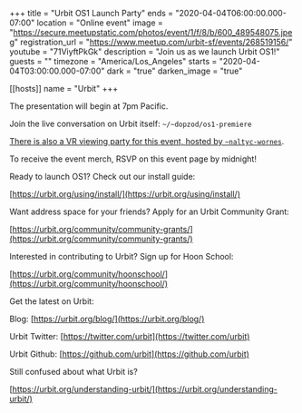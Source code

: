 +++
title = "Urbit OS1 Launch Party"
ends = "2020-04-04T06:00:00.000-07:00"
location = "Online event"
image = "https://secure.meetupstatic.com/photos/event/1/f/8/b/600_489548075.jpeg"
registration_url = "https://www.meetup.com/urbit-sf/events/268519156/"
youtube = "71ViyftPkGk"
description = "Join us as we launch Urbit OS1!"
guests = ""
timezone = "America/Los_Angeles"
starts = "2020-04-04T03:00:00.000-07:00"
dark = "true"
darken_image = "true"

[[hosts]]
name = "Urbit"
+++

The presentation will begin at 7pm Pacific.

Join the live conversation on Urbit itself: `~/~dopzod/os1-premiere`

[There is also a VR viewing party for this event, hosted by `~naltyc-wornes`](https://account.altvr.com/events/1435581121923383472).

To receive the event merch, RSVP on this event page by midnight!

Ready to launch OS1? Check out our install guide:

[https://urbit.org/using/install/](https://urbit.org/using/install/)

Want address space for your friends? Apply for an Urbit Community Grant:

[https://urbit.org/community/community-grants/](https://urbit.org/community/community-grants/)

Interested in contributing to Urbit? Sign up for Hoon School:

[https://urbit.org/community/hoonschool/](https://urbit.org/community/hoonschool/)

Get the latest on Urbit:

Blog: [https://urbit.org/blog/](https://urbit.org/blog/)

Urbit Twitter: [https://twitter.com/urbit](https://twitter.com/urbit)

Urbit Github: [https://github.com/urbit](https://github.com/urbit)

Still confused about what Urbit is?

[https://urbit.org/understanding-urbit/](https://urbit.org/understanding-urbit/)

